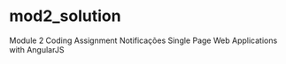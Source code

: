 # mod2_solution
Module 2 Coding Assignment Notificações Single Page Web Applications with AngularJS
